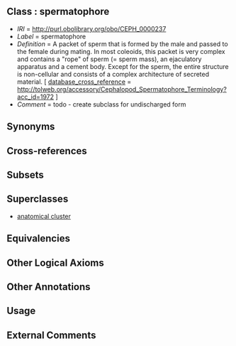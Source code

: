 
## Class : spermatophore

 * *IRI* = http://purl.obolibrary.org/obo/CEPH_0000237
 * *Label* = spermatophore
 * *Definition* = A packet of sperm that is formed by the male and passed to the female during mating. In most coleoids, this packet is very complex and contains a &quot;rope&quot; of sperm (= sperm mass), an ejaculatory apparatus and a cement body. Except for the sperm, the entire structure is non-cellular and consists of a complex architecture of secreted material. [ [database_cross_reference](../../ef/oboInOwl#hasDbXref.md) = http://tolweb.org/accessory/Cephalopod_Spermatophore_Terminology?acc_id=1972 ]
 * *Comment* = todo - create subclass for undischarged form

## Synonyms


## Cross-references


## Subsets


## Superclasses

 * [anatomical cluster](../../UBERON/77/UBERON_0000477.md)

## Equivalencies


## Other Logical Axioms


## Other Annotations


## Usage


## External Comments

